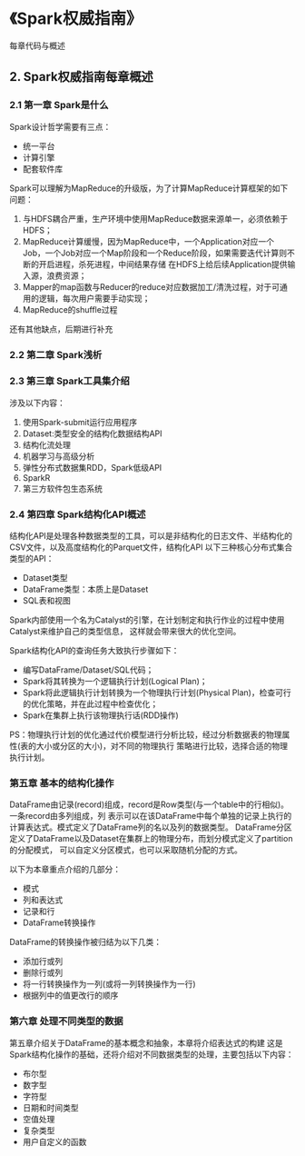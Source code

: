 # 《Spark权威指南》

每章代码与概述

## 2. Spark权威指南每章概述
### 2.1 第一章 Spark是什么

Spark设计哲学需要有三点：

- 统一平台
- 计算引擎
- 配套软件库 

Spark可以理解为MapReduce的升级版，为了计算MapReduce计算框架的如下问题：

1. 与HDFS耦合严重，生产环境中使用MapReduce数据来源单一，必须依赖于HDFS；
2. MapReduce计算缓慢，因为MapReduce中，一个Application对应一个Job，一个Job对应一个Map阶段和一个Reduce阶段，如果需要迭代计算则不断的开启进程，杀死进程，中间结果存储
在HDFS上给后续Application提供输入源，浪费资源；
3. Mapper的map函数与Reducer的reduce对应数据加工/清洗过程，对于可通用的逻辑，每次用户需要手动实现；
4. MapReduce的shuffle过程

还有其他缺点，后期进行补充

### 2.2 第二章 Spark浅析

### 2.3 第三章 Spark工具集介绍
涉及以下内容：
1. 使用Spark-submit运行应用程序
2. Dataset:类型安全的结构化数据结构API
3. 结构化流处理
4. 机器学习与高级分析
5. 弹性分布式数据集RDD，Spark低级API
6. SparkR
7. 第三方软件包生态系统

### 2.4 第四章 Spark结构化API概述
结构化API是处理各种数据类型的工具，可以是非结构化的日志文件、半结构化的CSV文件，以及高度结构化的Parquet文件，结构化API
以下三种核心分布式集合类型的API：
- Dataset类型
- DataFrame类型：本质上是Dataset<Row> 
- SQL表和视图

Spark内部使用一个名为Catalyst的引擎，在计划制定和执行作业的过程中使用Catalyst来维护自己的类型信息，
这样就会带来很大的优化空间。

Spark结构化API的查询任务大致执行步骤如下：

- 编写DataFrame/Dataset/SQL代码；
- Spark将其转换为一个逻辑执行计划(Logical Plan)；
- Spark将此逻辑执行计划转换为一个物理执行计划(Physical Plan)，检查可行的优化策略，并在此过程中检查优化；
- Spark在集群上执行该物理执行话(RDD操作)

PS：物理执行计划的优化通过代价模型进行分析比较，经过分析数据表的物理属性(表的大小或分区的大小)，对不同的物理执行
策略进行比较，选择合适的物理执行计划。

### 第五章 基本的结构化操作

DataFrame由记录(record)组成，record是Row类型(与一个table中的行相似)。一条record由多列组成，列
表示可以在该DataFrame中每个单独的记录上执行的计算表达式。模式定义了DataFrame列的名以及列的数据类型。
DataFrame分区定义了DataFrame以及Dataset在集群上的物理分布，而划分模式定义了partition的分配模式，
可以自定义分区模式，也可以采取随机分配的方式。

以下为本章重点介绍的几部分：
- 模式
- 列和表达式
- 记录和行
- DataFrame转换操作

DataFrame的转换操作被归结为以下几类：
- 添加行或列
- 删除行或列
- 将一行转换操作为一列(或将一列转换操作为一行)
- 根据列中的值更改行的顺序

### 第六章 处理不同类型的数据

第五章介绍关于DataFrame的基本概念和抽象，本章将介绍表达式的构建
这是Spark结构化操作的基础，还将介绍对不同数据类型的处理，主要包括以下内容：

- 布尔型
- 数字型
- 字符型
- 日期和时间类型
- 空值处理
- 复杂类型
- 用户自定义的函数



